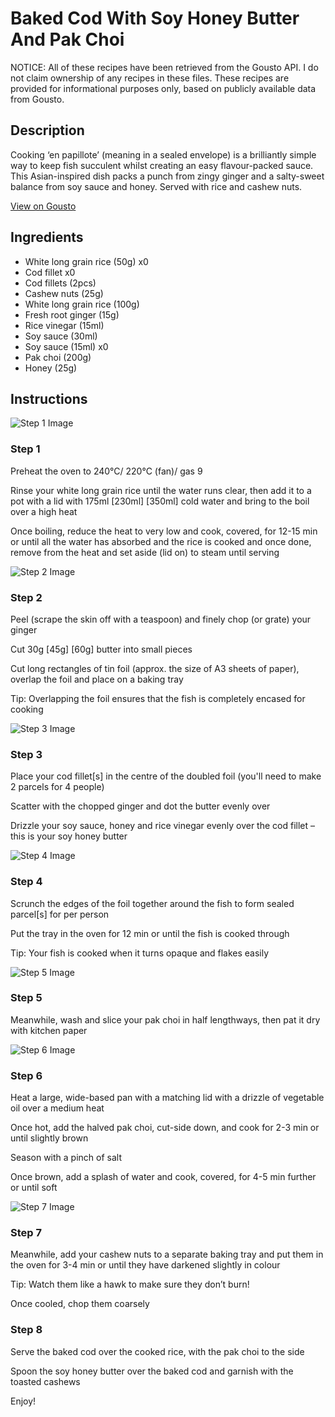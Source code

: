 # Baked Cod With Soy Honey Butter And Pak Choi

NOTICE: All of these recipes have been retrieved from the Gousto API. I do not claim ownership of any recipes in these files. These recipes are provided for informational purposes only, based on publicly available data from Gousto.

## Description

Cooking ‘en papillote’ (meaning in a sealed envelope) is a brilliantly simple way to keep fish succulent whilst creating an easy flavour-packed sauce. This Asian-inspired dish packs a punch from zingy ginger and a salty-sweet balance from soy sauce and honey. Served with rice and cashew nuts.

[View on Gousto](https://www.gousto.co.uk/recipes/cookbook/baked-cod-with-soy-honey-butter-and-pak-choi)

## Ingredients

- White long grain rice (50g) x0
- Cod fillet x0
- Cod fillets (2pcs)
- Cashew nuts (25g)
- White long grain rice (100g)
- Fresh root ginger (15g)
- Rice vinegar (15ml)
- Soy sauce (30ml)
- Soy sauce (15ml) x0
- Pak choi (200g)
- Honey (25g)

## Instructions

![Step 1 Image](https://production-media.gousto.co.uk/cms/recipe-step-image/step-1-1636384091181-x200.jpeg)

### Step 1

Preheat the oven to 240°C/ 220°C (fan)/ gas 9

Rinse your white long grain rice until the water runs clear, then add it to a pot with a lid with 175ml <span class="text-purple">[230ml] </span><span class="text-danger">[350ml] </span>cold water and bring to the boil over a high heat

Once boiling, reduce the heat to very low and cook, covered, for 12-15 min or until all the water has absorbed and the rice is cooked and once done, remove from the heat and set aside (lid on) to steam until serving

![Step 2 Image](https://production-media.gousto.co.uk/cms/recipe-step-image/step-2-1636384093960-x200.jpg)

### Step 2

Peel (scrape the skin off with a teaspoon) and finely chop (or grate) your ginger

Cut 30g<span class="text-purple"> [45g]</span><span class="text-danger"> [60g]</span> butter into small pieces

Cut long rectangles of tin foil (approx. the size of A3 sheets of paper), overlap the foil and place on a baking tray

Tip: Overlapping the foil ensures that the fish is completely encased for cooking

![Step 3 Image](https://production-media.gousto.co.uk/cms/recipe-step-image/step-3-1636384096874-x200.jpg)

### Step 3

Place your cod fillet[s] in the centre of the doubled foil (you'll need to make 2 parcels for 4 people)

Scatter with the chopped ginger and dot the butter evenly over

Drizzle your soy sauce, honey and rice vinegar evenly over the cod fillet – this is your soy honey butter

![Step 4 Image](https://production-media.gousto.co.uk/cms/recipe-step-image/step-4-1636384099771-x200.jpg)

### Step 4

Scrunch the edges of the foil together around the fish to form sealed parcel[s] for per person

Put the tray in the oven for 12 min or until the fish is cooked through

Tip: Your fish is cooked when it turns opaque and flakes easily

![Step 5 Image](https://production-media.gousto.co.uk/cms/recipe-step-image/step-5-1636384103226-x200.jpg)

### Step 5

Meanwhile, wash and slice your pak choi in half lengthways, then pat it dry with kitchen paper

![Step 6 Image](https://production-media.gousto.co.uk/cms/recipe-step-image/step-6-copy-1636543258747-x200.jpg)

### Step 6

Heat a large, wide-based pan with a matching lid with a drizzle of vegetable oil over a medium heat

Once hot, add the halved pak choi, cut-side down, and cook for 2-3 min or until slightly brown

Season with a pinch of salt

Once brown, add a splash of water and cook, covered, for 4-5 min further or until soft

![Step 7 Image](https://production-media.gousto.co.uk/cms/recipe-step-image/step-7-1636384109483-x200.jpg)

### Step 7

Meanwhile, add your cashew nuts to a separate baking tray and put them in the oven for 3-4 min or until they have darkened slightly in colour

Tip: Watch them like a hawk to make sure they don’t burn!

Once cooled, chop them coarsely

### Step 8

Serve the baked cod over the cooked rice, with the pak choi to the side

Spoon the soy honey butter over the baked cod and garnish with the toasted cashews

Enjoy!

